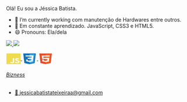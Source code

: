 Olá! Eu sou a Jéssica Batista.
- 🔭 I’m currently working  com manutenção de  Hardwares entre outros.
- 🌱  Em constante aprendizado. JavaScript, CSS3 e HTML5.
- 😄 Pronouns: Ela/dela

 <div>
  <a href="https://github.com/Jehsbatista">
  <img height="180em" src="https://github-readme-stats.vercel.app/api?username=Jehsbatista&show_icons=true&theme=onedark&include_all_commits=true&count_private=true"/>
  <img height="180em" src="https://github-readme-stats.vercel.app/api/top-langs/?username=Jehsbatista&layout=compact&langs_count=7&theme=onedark"/>
   
</div>
 <div style="display: inline_block"><br>
 <img align="center" alt="Jehs-Js" height="30" width="40" src="https://raw.githubusercontent.com/devicons/devicon/master/icons/javascript/javascript-plain.svg">
 <img align="center" alt="Jehs-CSS" height="30" width="40" src="https://raw.githubusercontent.com/devicons/devicon/master/icons/css3/css3-original.svg">
 <img align="center" alt="Jehs-HTML" height="30" width="40" src="https://raw.githubusercontent.com/devicons/devicon/master/icons/html5/html5-original.svg">
 
 </div>
 
 ###### Bizness

- :email: jessicabatistateixeiraa@gmail.com

 

 
 
 
